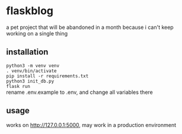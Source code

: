 # flaskblog

a pet project that will be abandoned in a month because i can't keep working on a single thing

## installation
`python3 -m venv venv`  
`. venv/bin/activate`  
`pip install -r requirements.txt`  
`python3 init_db.py`  
`flask run`  
rename .env.example to .env, and change all variables there

## usage
works on http://127.0.0.1:5000, may work in a production environment